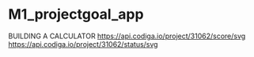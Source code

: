 # M1_projectgoal_app

BUILDING A CALCULATOR
https://api.codiga.io/project/31062/score/svg
https://api.codiga.io/project/31062/status/svg